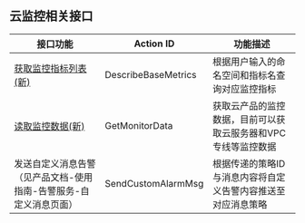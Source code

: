 ##  云监控相关接口

| 接口功能                                     | Action ID           | 功能描述                              |
| ---------------------------------------- | ------------------- | --------------------------------- |
| [获取监控指标列表(新)](http://tcecqpoc.fsphere.cn/document/api/248/7630) | DescribeBaseMetrics | 根据用户输入的命名空间和指标名查询对应监控指标           |
| [读取监控数据(新)](http://tcecqpoc.fsphere.cn/document/api/248/4667)| GetMonitorData      | 获取云产品的监控数据，目前可以获取云服务器和VPC专线等监控数据 |
| 发送自定义消息告警（见产品文档-使用指南-告警服务-自定义消息页面）   | SendCustomAlarmMsg | 根据传递的策略ID与消息内容将自定义告警内容推送至对应消息策略          |


